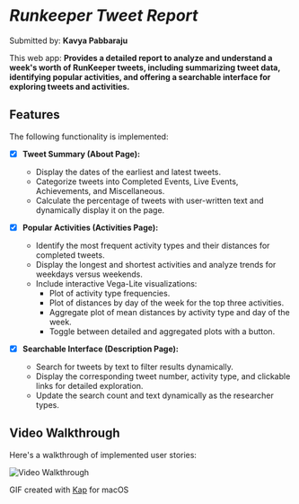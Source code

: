 # *Runkeeper Tweet Report*

Submitted by: **Kavya Pabbaraju**

This web app: **Provides a detailed report to analyze and understand a week's worth of RunKeeper tweets, including summarizing tweet data, identifying popular activities, and offering a searchable interface for exploring tweets and activities.**

## Features

The following functionality is implemented:

- [x] **Tweet Summary (About Page):**
  - Display the dates of the earliest and latest tweets.
  - Categorize tweets into Completed Events, Live Events, Achievements, and Miscellaneous.
  - Calculate the percentage of tweets with user-written text and dynamically display it on the page.

- [x] **Popular Activities (Activities Page):**
  - Identify the most frequent activity types and their distances for completed tweets.
  - Display the longest and shortest activities and analyze trends for weekdays versus weekends.
  - Include interactive Vega-Lite visualizations:
    - Plot of activity type frequencies.
    - Plot of distances by day of the week for the top three activities.
    - Aggregate plot of mean distances by activity type and day of the week.
    - Toggle between detailed and aggregated plots with a button.

- [x] **Searchable Interface (Description Page):**
  - Search for tweets by text to filter results dynamically.
  - Display the corresponding tweet number, activity type, and clickable links for detailed exploration.
  - Update the search count and text dynamically as the researcher types.

## Video Walkthrough

Here's a walkthrough of implemented user stories:

<img src='./RunkeeperTweetReportDemo.gif' title='Video Walkthrough' width='' alt='Video Walkthrough' />

GIF created with [Kap](https://getkap.co/) for macOS